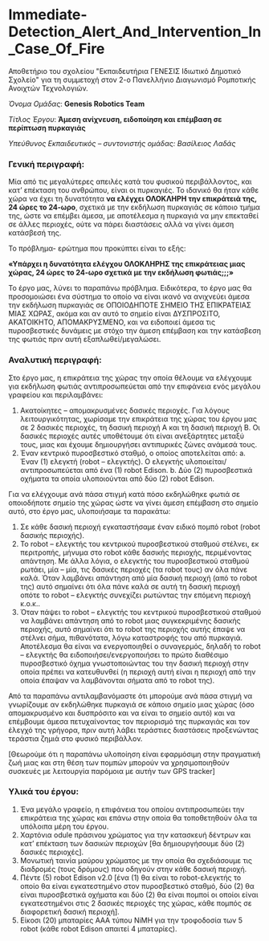 # Immediate-Detection_Alert_And_Intervention_In_Case_Of_Fire
Αποθετήριο του σχολείου "Εκπαιδευτήρια ΓΕΝΕΣΙΣ Ιδιωτικό Δημοτικό Σχολείο" για τη συμμετοχή στον 2-ο Πανελλήνιο Διαγωνισμό Ρομποτικής Ανοιχτών Τεχνολογιών.

*Όνομα Ομάδας*: **Genesis Robotics Team**

*Τίτλος Έργου*: **Άμεση ανίχνευση, ειδοποίηση και επέμβαση σε περίπτωση πυρκαγιάς**

*Υπεύθυνος Εκπαιδευτικός – συντονιστής ομάδας: Βασίλειος Λαδάς*

### Γενική περιγραφή:

Μία από τις μεγαλύτερες απειλές κατά του φυσικού περιβάλλοντος, και κατ’ επέκταση του ανθρώπου, είναι οι πυρκαγιές. 
Το ιδανικό θα ήταν κάθε χώρα να έχει τη δυνατότητα **να ελέγχει ΟΛΟΚΛΗΡΗ την επικράτειά της, 24 ώρες το 24-ωρο**, σχετικά με την εκδήλωση πυρκαγιάς σε κάποιο τμήμα της, ώστε να επέμβει άμεσα, με αποτέλεσμα η πυρκαγιά να μην επεκταθεί σε άλλες περιοχές, ούτε να πάρει διαστάσεις αλλά να γίνει άμεση κατάσβεσή της.

Το πρόβλημα- ερώτημα που προκύπτει είναι το εξής: 

**«Υπάρχει η δυνατότητα ελέγχου ΟΛΟΚΛΗΡΗΣ της επικράτειας μιας χώρας, 24 ώρες το 24-ωρο σχετικά με την εκδήλωση φωτιάς;;;»**


Το έργο μας, λύνει το παραπάνω πρόβλημα. Ειδικότερα, το έργο μας θα προσομοιώσει ένα σύστημα το οποίο να είναι ικανό να ανιχνεύει άμεσα την εκδήλωση πυρκαγιάς σε ΟΠΟΙΟΔΗΠΟΤΕ ΣΗΜΕΙΟ ΤΗΣ ΕΠΙΚΡΑΤΕΙΑΣ ΜΙΑΣ ΧΩΡΑΣ, ακόμα και αν αυτό το σημείο είναι ΔΥΣΠΡΟΣΙΤΟ, ΑΚΑΤΟΙΚΗΤΟ, ΑΠΟΜΑΚΡΥΣΜΕΝΟ, και να ειδοποιεί άμεσα τις πυροσβεστικές δυνάμεις με στόχο την άμεση επέμβαση και την κατάσβεση της φωτιάς πριν αυτή εξαπλωθεί/μεγαλώσει. 

### Αναλυτική περιγραφή:

Στο έργο μας, η επικράτεια της χώρας την οποία θέλουμε να ελέγχουμε για εκδήλωση φωτιάς αντιπροσωπεύεται από την επιφάνεια ενός μεγάλου γραφείου και περιλαμβάνει:
1.	Ακατοίκητες – απομακρυσμένες δασικές περιοχές. Για λόγους λειτουργικότητας, χωρίσαμε την επικράτεια της χώρας του έργου μας σε 2 δασικές περιοχές, τη δασική περιοχή Α και τη δασική περιοχή Β. Οι δασικές περιοχές αυτές υποθέτουμε ότι είναι ανεξάρτητες μεταξύ τους, μιας και έχουμε δημιουργήσει αντιπυρικές ζώνες ανάμεσά τους.
2.	Έναν κεντρικό πυροσβεστικό σταθμό, ο οποίος αποτελείται από:
a.	Έναν (1) ελεγκτή (robot – ελεγκτής). Ο ελεγκτής υλοποιείται/αντιπροσωπεύεται από ένα (1) robot Edison.
b.	Δύο (2) πυροσβεστικά οχήματα τα οποία υλοποιούνται από δύο (2) robot Edison.

Για να ελέγχουμε ανά πάσα στιγμή κατά πόσο εκδηλώθηκε φωτιά σε οποιοδήποτε σημείο της χώρας ώστε να γίνει άμεση επέμβαση στο σημείο αυτό, στο έργο μας, υλοποιήσαμε τα παρακάτω:
1.	Σε κάθε δασική περιοχή εγκαταστήσαμε έναν ειδικό πομπό robot (robot δασικής περιοχής).
2.	Το robot – ελεγκτής του κεντρικού πυροσβεστικού σταθμού στέλνει, εκ περιτροπής, μήνυμα στο robot κάθε δασικής περιοχής, περιμένοντας απάντηση. Με άλλα λόγια, ο ελεγκτής του πυροσβεστικού σταθμού ρωτάει, μία – μία, τις δασικές περιοχές (τα robot τους) αν όλα πάνε καλά. Όταν λαμβάνει απάντηση από μία δασική περιοχή (από το robot της) αυτό σημαίνει ότι όλα πάνε καλά σε αυτή τη δασική περιοχή οπότε το robot – ελεγκτής συνεχίζει ρωτώντας την επόμενη περιοχή κ.ο.κ..
3.	Όταν  πάψει το robot – ελεγκτής του κεντρικού πυροσβεστικού σταθμού να λαμβάνει απάντηση από το robot μιας συγκεκριμένης δασικής περιοχής, αυτό σημαίνει ότι το robot της περιοχής αυτής έπαψε να στέλνει σήμα, πιθανότατα, λόγω καταστροφής του από πυρκαγιά. Αποτέλεσμα θα είναι να ενεργοποιηθεί ο συναγερμός, δηλαδή το robot – ελεγκτής θα ειδοποιήσει/ενεργοποιήσει το πρώτο διαθέσιμο πυροσβεστικό όχημα γνωστοποιώντας του την δασική περιοχή στην οποία πρέπει να κατευθυνθεί (η περιοχή αυτή είναι η περιοχή από την οποία έπαψαν να λαμβάνονται σήματα από το robot της).

Από τα παραπάνω αντιλαμβανόμαστε ότι μπορούμε ανά πάσα στιγμή να γνωρίζουμε αν εκδηλώθηκε πυρκαγιά σε κάποιο σημείο μιας χώρας (όσο απομακρυσμένο και δυσπρόσιτο και να είναι το σημείο αυτό) και να επέμβουμε άμεσα πετυχαίνοντας τον περιορισμό της πυρκαγιάς και τον έλεγχό της γρήγορα, πριν αυτή λάβει τεράστιες διαστάσεις προξενώντας τεράστια ζημιά στο φυσικό περιβάλλον.

[Θεωρούμε ότι η παραπάνω υλοποίηση είναι εφαρμόσιμη στην πραγματική ζωή μιας και στη θέση των πομπών μπορούν να χρησιμοποιηθούν συσκευές με λειτουργία παρόμοια με αυτήν των GPS tracker]

### Υλικά του έργου:

1.	Ένα μεγάλο γραφείο, η επιφάνεια του οποίου αντιπροσωπεύει την επικράτεια της χώρας και επάνω στην οποία θα τοποθετηθούν όλα τα υπόλοιπα μέρη του έργου.
2.	Χαρτόνια odule πράσινου χρώματος για την κατασκευή δέντρων και κατ’ επέκταση των δασικών περιοχών [θα δημιουργήσουμε δύο (2) δασικές περιοχές].
3.	Μονωτική ταινία μαύρου χρώματος με την οποία θα σχεδιάσουμε τις διαδρομές (τους δρόμους) που οδηγούν στην κάθε δασική περιοχή.
4.	Πέντε (5) robot Edison v2.0 [ένα (1) θα είναι το robot-ελεγκτής το οποίο θα είναι εγκατεστημένο στον πυροσβεστικό σταθμό, δύο (2) θα είναι πυροσβεστικά οχήματα και δύο (2) θα είναι πομποί οι οποίοι είναι εγκατεστημένοι στις 2 δασικές περιοχές της χώρας, κάθε πομπός σε διαφορετική δασική περιοχή].
5.	Είκοσι (20) μπαταρίες ΑΑΑ τύπου NiMH για την τροφοδοσία των 5 robot (κάθε robot Edison απαιτεί 4 μπαταρίες).
